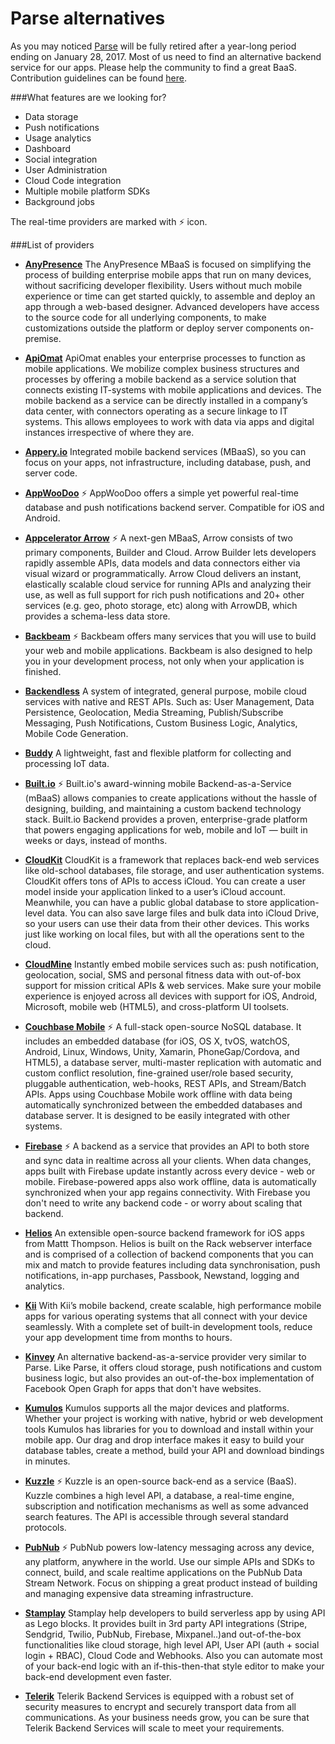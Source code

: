 # Parse alternatives

As you may noticed [Parse](http://blog.parse.com/announcements/moving-on) will be fully retired after a year-long period ending on January 28, 2017. Most of us need to find an alternative backend service for our apps. Please help the community to find a great BaaS. Contribution guidelines can be found [here](CONTRIBUTING.md).

###What features are we looking for?
- Data storage
- Push notifications
- Usage analytics
- Dashboard
- Social integration
- User Administration
- Cloud Code integration
- Multiple mobile platform SDKs
- Background jobs

The real-time providers are marked with :zap: icon.

###List of providers

- **[AnyPresence](http://www.anypresence.com/solutions/mbaas)**
The AnyPresence MBaaS is focused on simplifying the process of building enterprise mobile apps that run on many devices, without sacrificing developer flexibility. Users without much mobile experience or time can get started quickly, to assemble and deploy an app through a web-based designer. Advanced developers have access to the source code for all underlying components, to make customizations outside the platform or deploy server components on-premise.

- **[ApiOmat](https://apiomat.com)**
ApiOmat enables your enterprise processes to function as mobile applications. We mobilize complex business structures and processes by offering a mobile backend as a service solution that connects existing IT-systems with mobile applications and devices. The mobile backend as a service can be directly installed in a company’s data center, with connectors operating as a secure linkage to IT systems. This allows employees to work with data via apps and digital instances irrespective of where they are. 

- **[Appery.io](https://appery.io/backendservices)**
Integrated mobile backend services (MBaaS), so you can focus on your apps, not infrastructure, including database, push, and server code.

- **[AppWooDoo](http://www.appwoodoo.com)** :zap:
AppWooDoo offers a simple yet powerful real-time database and push notifications backend server. Compatible for iOS and Android.

- **[Appcelerator Arrow](http://www.appcelerator.com/mobile-app-development-products/mbaas-arrow)** :zap:
A next-gen MBaaS, Arrow consists of two primary components, Builder and Cloud. Arrow Builder lets developers rapidly assemble APIs, data models and data connectors either via visual wizard or programmatically. Arrow Cloud delivers an instant, elastically scalable cloud service for running APIs and analyzing their use, as well as full support for rich push notifications and 20+ other services (e.g. geo, photo storage, etc) along with ArrowDB, which provides a schema-less data store. 

- **[Backbeam](http://backbeam.io)** :zap:
Backbeam offers many services that you will use to build your web and mobile applications. Backbeam is also designed to help you in your development process, not only when your application is finished.

- **[Backendless](https://backendless.com)**
A system of integrated, general purpose, mobile cloud services with native and REST APIs. Such as: User Management, Data Persistence, Geolocation, Media Streaming, Publish/Subscribe Messaging, Push Notifications, Custom Business Logic, Analytics, Mobile Code Generation.

- **[Buddy](https://buddy.com)**
A lightweight, fast and flexible platform for collecting and processing IoT data.

- **[Built.io](https://www.built.io/products/backend/overview)** :zap:
Built.io's award-winning mobile Backend-as-a-Service (mBaaS) allows companies to create applications without the hassle of designing, building, and maintaining a custom backend technology stack. Built.io Backend provides a proven, enterprise-grade platform that powers engaging applications for web, mobile and loT — built in weeks or days, instead of months.

- **[CloudKit](https://developer.apple.com/icloud)**
CloudKit is a framework that replaces back-end web services like old-school databases, file storage, and user authentication systems. CloudKit offers tons of APIs to access iCloud. You can create a user model inside your application linked to a user’s iCloud account. Meanwhile, you can have a public global database to store application-level data. You can also save large files and bulk data into iCloud Drive, so your users can use their data from their other devices. This works just like working on local files, but with all the operations sent to the cloud.

- **[CloudMine](https://cloudmine.me)**
Instantly embed mobile services such as: push notification, geolocation, social, SMS and personal fitness data with out-of-box support for mission critical APIs & web services. Make sure your mobile experience is enjoyed across all devices with support for iOS, Android, Microsoft, mobile web (HTML5), and cross-platform UI toolsets.

- **[Couchbase Mobile](http://developer.couchbase.com/mobile)** :zap: A full-stack open-source NoSQL database. It includes an embedded database (for iOS, OS X, tvOS, watchOS, Android, Linux, Windows, Unity, Xamarin, PhoneGap/Cordova, and HTML5), a database server, multi-master replication with automatic and custom conflict resolution, fine-grained user/role based security, pluggable authentication, web-hooks, REST APIs, and Stream/Batch APIs. Apps using Couchbase Mobile work offline with data being automatically synchronized between the embedded databases and database server. It is designed to be easily integrated with other systems.

- **[Firebase](https://www.firebase.com)** :zap:
A backend as a service that provides an API to both store and sync data in realtime across all your clients. When data changes, apps built with Firebase update instantly across every device - web or mobile. Firebase-powered apps also work offline, data is automatically synchronized when your app regains connectivity. With Firebase you don't need to write any backend code - or worry about scaling that backend.

- **[Helios](http://helios.io)**
An extensible open-source backend framework for iOS apps from Mattt Thompson. Helios is built on the Rack webserver interface and is comprised of a collection of backend components that you can mix and match to provide features including data synchronisation, push notifications, in-app purchases, Passbook, Newstand, logging and analytics.

- **[Kii](https://en.kii.com/platform)**
With Kii’s mobile backend, create scalable, high performance mobile apps for various operating systems that all connect with your device seamlessly. With a complete set of built-in development tools, reduce your app development time from months to hours.

- **[Kinvey](http://www.kinvey.com)**
An alternative backend-as-a-service provider very similar to Parse. Like Parse, it offers cloud storage, push notifications and custom business logic, but also provides an out-of-the-box implementation of Facebook Open Graph for apps that don't have websites.

- **[Kumulos](http://www.kumulos.com)**
Kumulos supports all the major devices and platforms. Whether your project is working with native, hybrid or web development tools Kumulos has libraries for you to download and install within your mobile app. Our drag and drop interface makes it easy to build your database tables, create a method, build your API and download bindings in minutes.

- **[Kuzzle](http://kuzzle.io)** :zap:
Kuzzle is an open-source back-end as a service (BaaS). Kuzzle combines a high level API, a database, a real-time engine, subscription and notification mechanisms as well as some advanced search features. The API is accessible through several standard protocols.

- **[PubNub](https://www.pubnub.com)** :zap:
PubNub powers low-latency messaging across any device, any platform, anywhere in the world. Use our simple APIs and SDKs to connect, build, and scale realtime applications on the PubNub Data Stream Network. Focus on shipping a great product instead of building and managing expensive data streaming infrastructure.

- **[Stamplay](https://stamplay.com)**
Stamplay help developers to build serverless app by using API as Lego blocks. It provides built in 3rd party API integrations (Stripe, Sendgrid, Twilio, PubNub, Firebase, Mixpanel..)and out-of-the-box functionalities like cloud storage, high level API, User API (auth + social login + RBAC), Cloud Code and Webhooks. Also you can automate most of your back-end logic with an if-this-then-that style editor to make your back-end development even faster. 

- **[Telerik](http://www.telerik.com/platform/backend-services)**
Telerik Backend Services is equipped with a robust set of security measures to encrypt and securely transport data from all communications. As your business needs grow, you can be sure that Telerik Backend Services will scale to meet your requirements.
